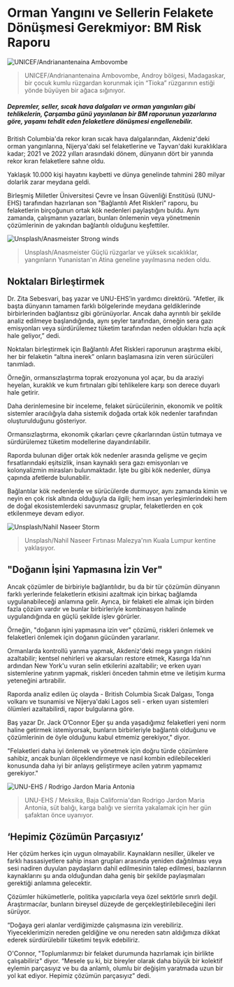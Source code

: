 ﻿# Orman Yangını ve Sellerin Felakete Dönüşmesi Gerekmiyor: BM Risk Raporu


![UNICEF/Andrianantenaina Ambovombe](https://github.com/umutkenar/md-test/blob/main/news/Wildfire%20and%20floods%20don%E2%80%99t%20need%20to%20turn%20into%20disasters_%20UN%20risk%20report/image_01.jpg?raw=true)

> UNICEF/Andrianantenaina Ambovombe, Androy bölgesi, Madagaskar, bir çocuk kumlu rüzgardan korunmak için “Tioka” rüzgarının estiği yönde büyüyen bir ağaca sığınıyor.


##### Depremler, seller, sıcak hava dalgaları ve orman yangınları gibi tehlikelerin, Çarşamba günü yayınlanan bir BM raporunun yazarlarına göre, yaşamı tehdit eden felaketlere dönüşmesi engellenebilir. 

British Columbia'da rekor kıran sıcak hava dalgalarından, Akdeniz'deki orman yangınlarına, Nijerya'daki sel felaketlerine ve Tayvan'daki kuraklıklara kadar; 2021 ve 2022 yılları arasındaki dönem, dünyanın dört bir yanında rekor kıran felaketlere sahne oldu.

Yaklaşık 10.000 kişi hayatını kaybetti ve dünya genelinde tahmini 280 milyar dolarlık zarar meydana geldi.

Birleşmiş Milletler Üniversitesi Çevre ve İnsan Güvenliği Enstitüsü (UNU-EHS) tarafından hazırlanan son "Bağlantılı Afet Riskleri" raporu, bu felaketlerin birçoğunun ortak kök nedenleri paylaştığını buldu. Aynı zamanda, çalışmanın yazarları, bunları önlemenin veya yönetmenin çözümlerinin de yakından bağlantılı olduğunu keşfettiler.



![Unsplash/Anasmeister Strong winds](https://github.com/umutkenar/md-test/blob/main/news/Wildfire%20and%20floods%20don%E2%80%99t%20need%20to%20turn%20into%20disasters_%20UN%20risk%20report/image_02.jpg?raw=true)

> Unsplash/Anasmeister Güçlü rüzgarlar ve yüksek sıcaklıklar, yangınların Yunanistan'ın Atina geneline yayılmasına neden oldu.


## Noktaları Birleştirmek

Dr. Zita Sebesvari, baş yazar ve UNU-EHS’in yardımcı direktörü. "Afetler, ilk başta dünyanın tamamen farklı bölgelerinde meydana geldiklerinde birbirlerinden bağlantısız gibi görünüyorlar. Ancak daha ayrıntılı bir şekilde analiz edilmeye başlandığında, aynı şeyler tarafından, örneğin sera gazı emisyonları veya sürdürülemez tüketim tarafından neden oldukları hızla açık hale geliyor,” dedi.
 
Noktaları birleştirmek için Bağlantılı Afet Riskleri raporunun araştırma ekibi, her bir felaketin “altına inerek” onların başlamasına izin veren sürücüleri tanımladı.

Örneğin, ormansızlaştırma toprak erozyonuna yol açar, bu da araziyi heyelan, kuraklık ve kum fırtınaları gibi tehlikelere karşı son derece duyarlı hale getirir.

Daha derinlemesine bir inceleme, felaket sürücülerinin, ekonomik ve politik sistemler aracılığıyla daha sistemik doğada ortak kök nedenler tarafından oluşturulduğunu gösteriyor.

Ormansızlaştırma, ekonomik çıkarları çevre çıkarlarından üstün tutmaya ve sürdürülemez tüketim modellerine dayandırılabilir.

Raporda bulunan diğer ortak kök nedenler arasında gelişme ve geçim fırsatlarındaki eşitsizlik, insan kaynaklı sera gazı emisyonları ve kolonyalizmin mirasları bulunmaktadır. İşte bu gibi kök nedenler, dünya çapında afetlerde bulunabilir.

Bağlantılar kök nedenlerde ve sürücülerde durmuyor, aynı zamanda kimin ve neyin en çok risk altında olduğuyla da ilgili; hem insan yerleşimlerindeki hem de doğal ekosistemlerdeki savunmasız gruplar, felaketlerden en çok etkilenmeye devam ediyor.


![Unsplash/Nahil Naseer Storm](https://github.com/umutkenar/md-test/blob/main/news/Wildfire%20and%20floods%20don%E2%80%99t%20need%20to%20turn%20into%20disasters_%20UN%20risk%20report/image_03.jpg?raw=true)

> Unsplash/Nahil Naseer Fırtınası Malezya'nın Kuala Lumpur kentine yaklaşıyor.


## "Doğanın İşini Yapmasına İzin Ver"

Ancak çözümler de birbiriyle bağlantılıdır, bu da bir tür çözümün dünyanın farklı yerlerinde felaketlerin etkisini azaltmak için birkaç bağlamda uygulanabileceği anlamına gelir. Ayrıca, bir felaketi ele almak için birden fazla çözüm vardır ve bunlar birbirleriyle kombinasyon halinde uygulandığında en güçlü şekilde işlev görürler.

Örneğin, "doğanın işini yapmasına izin ver" çözümü, riskleri önlemek ve felaketleri önlemek için doğanın gücünden yararlanır.

Ormanlarda kontrollü yanma yapmak, Akdeniz'deki mega yangın riskini azaltabilir; kentsel nehirleri ve akarsuları restore etmek, Kasırga Ida'nın ardından New York'u vuran selin etkilerini azaltabilir; ve erken uyarı sistemlerine yatırım yapmak, riskleri önceden tahmin etme ve iletişim kurma yeteneğini artırabilir.

Raporda analiz edilen üç olayda - British Columbia Sıcak Dalgası, Tonga volkanı ve tsunamisi ve Nijerya'daki Lagos seli - erken uyarı sistemleri ölümleri azaltabilirdi, rapor bulgularına göre.

Baş yazar Dr. Jack O’Connor Eğer şu anda yaşadığımız felaketleri yeni norm haline getirmek istemiyorsak, bunların birbirleriyle bağlantılı olduğunu ve çözümlerinin de öyle olduğunu kabul etmemiz gerekiyor," diyor. 

"Felaketleri daha iyi önlemek ve yönetmek için doğru türde çözümlere sahibiz, ancak bunları ölçeklendirmeye ve nasıl kombin edilebilecekleri konusunda daha iyi bir anlayış geliştirmeye acilen yatırım yapmamız gerekiyor."


![UNU-EHS / Rodrigo Jardon Maria Antonia](https://github.com/umutkenar/md-test/blob/main/news/Wildfire%20and%20floods%20don%E2%80%99t%20need%20to%20turn%20into%20disasters_%20UN%20risk%20report/image_04.jpg?raw=true)

> UNU-EHS / Meksika, Baja California'dan Rodrigo Jardon Maria Antonia, süt balığı, karga balığı ve sierrita yakalamak için her gün şafaktan önce uyanıyor.


## ‘Hepimiz Çözümün Parçasıyız’

Her çözüm herkes için uygun olmayabilir. Kaynakların nesiller, ülkeler ve farklı hassasiyetlere sahip insan grupları arasında yeniden dağıtılması veya sesi nadiren duyulan paydaşların dahil edilmesinin talep edilmesi, bazılarının kaynaklarını şu anda olduğundan daha geniş bir şekilde paylaşmaları gerektiği anlamına gelecektir.

Çözümler hükümetlerle, politika yapıcılarla veya özel sektörle sınırlı değil. Araştırmacılar, bunların bireysel düzeyde de gerçekleştirilebileceğini ileri sürüyor.

“Doğaya geri alanlar verdiğimizde çalışmasına izin verebiliriz. Yiyeceklerimizin nereden geldiğine ve onu nereden satın aldığımıza dikkat ederek sürdürülebilir tüketimi teşvik edebiliriz.

O'Connor, "Toplumlarımızı bir felaket durumunda hazırlamak için birlikte çalışabiliriz" diyor. “Mesele şu ki, biz bireyler olarak daha büyük bir kolektif eylemin parçasıyız ve bu da anlamlı, olumlu bir değişim yaratmada uzun bir yol kat ediyor. Hepimiz çözümün parçasıyız” dedi.
